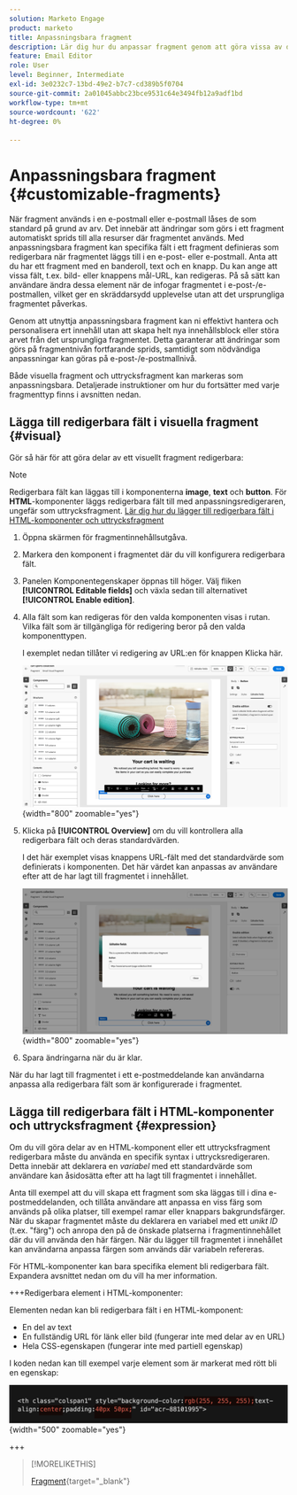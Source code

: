 ```yaml
---
solution: Marketo Engage
product: marketo
title: Anpassningsbara fragment
description: Lär dig hur du anpassar fragment genom att göra vissa av deras fält redigerbara.
feature: Email Editor
role: User
level: Beginner, Intermediate
exl-id: 3e0232c7-13bd-49e2-b7c7-cd389b5f0704
source-git-commit: 2a01045abbc23bce9531c64e3494fb12a9adf1bd
workflow-type: tm+mt
source-wordcount: '622'
ht-degree: 0%

---
```


# Anpassningsbara fragment {#customizable-fragments}

När fragment används i en e-postmall eller e-postmall låses de som standard på grund av arv. Det innebär att ändringar som görs i ett fragment automatiskt sprids till alla resurser där fragmentet används. Med anpassningsbara fragment kan specifika fält i ett fragment definieras som redigerbara när fragmentet läggs till i en e-post- eller e-postmall. Anta att du har ett fragment med en banderoll, text och en knapp. Du kan ange att vissa fält, t.ex. bild- eller knappens mål-URL, kan redigeras. På så sätt kan användare ändra dessa element när de infogar fragmentet i e-post-/e-postmallen, vilket ger en skräddarsydd upplevelse utan att det ursprungliga fragmentet påverkas.

Genom att utnyttja anpassningsbara fragment kan ni effektivt hantera och personalisera ert innehåll utan att skapa helt nya innehållsblock eller störa arvet från det ursprungliga fragmentet. Detta garanterar att ändringar som görs på fragmentnivån fortfarande sprids, samtidigt som nödvändiga anpassningar kan göras på e-post-/e-postmallnivå.

Både visuella fragment och uttrycksfragment kan markeras som anpassningsbara. Detaljerade instruktioner om hur du fortsätter med varje fragmenttyp finns i avsnitten nedan.

## Lägga till redigerbara fält i visuella fragment {#visual}

Gör så här för att göra delar av ett visuellt fragment redigerbara:

>[!NOTE]
>
>Redigerbara fält kan läggas till i komponenterna **image**, **text** och **button**. För **HTML**-komponenter läggs redigerbara fält till med anpassningsredigeraren, ungefär som uttrycksfragment. [Lär dig hur du lägger till redigerbara fält i HTML-komponenter och uttrycksfragment](#expression)

1. Öppna skärmen för fragmentinnehållsutgåva.

1. Markera den komponent i fragmentet där du vill konfigurera redigerbara fält.

1. Panelen Komponentegenskaper öppnas till höger. Välj fliken **[!UICONTROL Editable fields]** och växla sedan till alternativet **[!UICONTROL Enable edition]**.

1. Alla fält som kan redigeras för den valda komponenten visas i rutan. Vilka fält som är tillgängliga för redigering beror på den valda komponenttypen.

   I exemplet nedan tillåter vi redigering av URL:en för knappen Klicka här.

   ![](assets/fragment-param-enable.png){width="800" zoomable="yes"}

1. Klicka på **[!UICONTROL Overview]** om du vill kontrollera alla redigerbara fält och deras standardvärden.

   I det här exemplet visas knappens URL-fält med det standardvärde som definierats i komponenten. Det här värdet kan anpassas av användare efter att de har lagt till fragmentet i innehållet.

   ![](assets/fragment-param-preview.png){width="800" zoomable="yes"}

1. Spara ändringarna när du är klar.

När du har lagt till fragmentet i ett e-postmeddelande kan användarna anpassa alla redigerbara fält som är konfigurerade i fragmentet.

## Lägga till redigerbara fält i HTML-komponenter och uttrycksfragment {#expression}

Om du vill göra delar av en HTML-komponent eller ett uttrycksfragment redigerbara måste du använda en specifik syntax i uttrycksredigeraren. Detta innebär att deklarera en _variabel_ med ett standardvärde som användare kan åsidosätta efter att ha lagt till fragmentet i innehållet.

Anta till exempel att du vill skapa ett fragment som ska läggas till i dina e-postmeddelanden, och tillåta användare att anpassa en viss färg som används på olika platser, till exempel ramar eller knappars bakgrundsfärger. När du skapar fragmentet måste du deklarera en variabel med ett _unikt ID_ (t.ex. &quot;färg&quot;) och anropa den på de önskade platserna i fragmentinnehållet där du vill använda den här färgen. När du lägger till fragmentet i innehållet kan användarna anpassa färgen som används där variabeln refereras.

För HTML-komponenter kan bara specifika element bli redigerbara fält. Expandera avsnittet nedan om du vill ha mer information.

+++Redigerbara element i HTML-komponenter:

Elementen nedan kan bli redigerbara fält i en HTML-komponent:

* En del av text
* En fullständig URL för länk eller bild (fungerar inte med delar av en URL)
* Hela CSS-egenskapen (fungerar inte med partiell egenskap)

I koden nedan kan till exempel varje element som är markerat med rött bli en egenskap:

![](assets/fragment-html.png){width="500" zoomable="yes"}

+++

>[!MORELIKETHIS]
>
>[Fragment](/help/marketo/product-docs/email-marketing/email-designer/fragments.md){target="_blank"}
